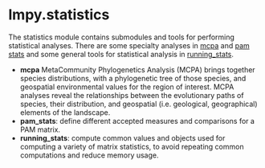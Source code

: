 # lmpy.statistics

The statistics module contains submodules and tools for performing statistical
analyses.  There are some specialty analyses in [mcpa](mcpa.py) and
[pam stats](./pam_stats.py) and some general tools for statistical analysis in
[running_stats](./running_stats.py).

* **mcpa** MetaCommunity Phylogenetics Analysis (MCPA) brings together species
  distributions, with a phylogenetic tree of those species, and geospatial
  environmental values for the region of interest.  MCPA analyses reveal the
  relationships between the evolutionary paths of species, their distribution, and
  geospatial (i.e. geological, geographical) elements of the landscape.
* **pam_stats**: define different accepted measures and comparisons for a PAM matrix.
* **running_stats**: compute common values and objects used for computing a variety of
  matrix statistics, to avoid repeating common computations and reduce memory usage.
